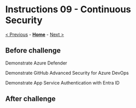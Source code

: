 # Instructions 09 - Continuous Security

[< Previous](./Instructions-08.md) - **[Home](../README.md)** - [Next >](./Instructions-10.md)

## Before challenge

Demonstrate Azure Defender

Demonstrate GitHub Advanced Security for Azure DevOps

Demonstrate App Service Authentication with Entra ID

## After challenge
